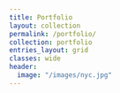 ```yaml
---
title: Portfolio
layout: collection
permalink: /portfolio/
collection: portfolio
entries_layout: grid
classes: wide
header:
  image: "/images/nyc.jpg"
---
```

